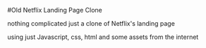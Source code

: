 #Old Netflix Landing Page Clone


nothing complicated just a clone of Netflix's landing page

using just Javascript, css, html and some assets from the internet